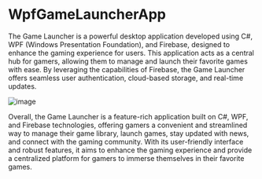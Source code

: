 # WpfGameLauncherApp
The Game Launcher is a powerful desktop application developed using C#, WPF (Windows Presentation Foundation), and Firebase, designed to enhance the gaming experience for users. This application acts as a central hub for gamers, allowing them to manage and launch their favorite games with ease. By leveraging the capabilities of Firebase, the Game Launcher offers seamless user authentication, cloud-based storage, and real-time updates.

![image](https://github.com/ArukDelon/WpfGameLauncherApp/assets/103576872/e2c26ca3-828f-4e04-bbde-54cca79d312e)


Overall, the Game Launcher is a feature-rich application built on C#, WPF, and Firebase technologies, offering gamers a convenient and streamlined way to manage their game library, launch games, stay updated with news, and connect with the gaming community. With its user-friendly interface and robust features, it aims to enhance the gaming experience and provide a centralized platform for gamers to immerse themselves in their favorite games.
